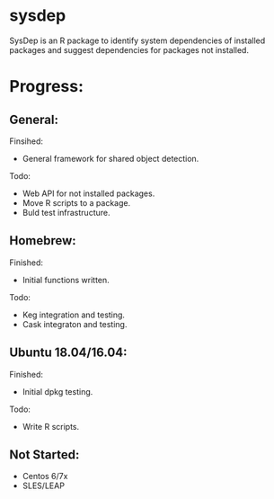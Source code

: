 # sysdep
SysDep is an R package to identify system dependencies of installed packages and suggest dependencies for packages not installed.


Progress:
============== 
 
General:
-----------

Finsihed:
 - General framework for shared object detection.

Todo: 
 - Web API for not installed packages.
 - Move R scripts to a package.
 - Buld test infrastructure.


Homebrew:
-----------

Finished:
 - Initial functions written.

Todo:
 - Keg integration and testing.
 - Cask integraton and testing.


Ubuntu 18.04/16.04:
-----------

Finished:
 - Initial dpkg testing.

Todo:
 - Write R scripts. 


Not Started:
-----------

- Centos 6/7x
- SLES/LEAP

  

